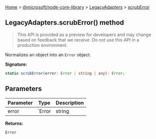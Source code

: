 [Home](./index) &gt; [@microsoft/node-core-library](./node-core-library.md) &gt; [LegacyAdapters](./node-core-library.legacyadapters.md) &gt; [scrubError](./node-core-library.legacyadapters.scruberror.md)

## LegacyAdapters.scrubError() method

> This API is provided as a preview for developers and may change based on feedback that we receive. Do not use this API in a production environment.
> 

Normalizes an object into an `Error` object.

<b>Signature:</b>

```typescript
static scrubError(error: Error | string | any): Error;
```

## Parameters

|  Parameter | Type | Description |
|  --- | --- | --- |
|  error | `Error | string | any` |  |

<b>Returns:</b>

`Error`

